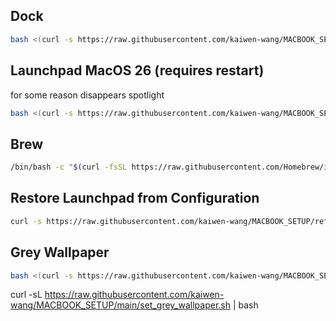 ## Dock

```bash
bash <(curl -s https://raw.githubusercontent.com/kaiwen-wang/MACBOOK_SETUP/refs/heads/main/macos_setup.sh)
```

## Launchpad MacOS 26 (requires restart)

for some reason disappears spotlight

```bash
bash <(curl -s https://raw.githubusercontent.com/kaiwen-wang/MACBOOK_SETUP/refs/heads/main/re_enable_launchpad.sh)
```


## Brew

```bash
/bin/bash -c "$(curl -fsSL https://raw.githubusercontent.com/Homebrew/install/HEAD/install.sh)"
```

## Restore Launchpad from Configuration

```bash
curl -s https://raw.githubusercontent.com/kaiwen-wang/MACBOOK_SETUP/refs/heads/main/tests-MacBook-Air.yml | lporg load -
```

## Grey Wallpaper

```bash
bash <(curl -s https://raw.githubusercontent.com/kaiwen-wang/MACBOOK_SETUP/refs/heads/main/set_grey_wallpaper.sh)
```

curl -sL https://raw.githubusercontent.com/kaiwen-wang/MACBOOK_SETUP/main/set_grey_wallpaper.sh | bash
